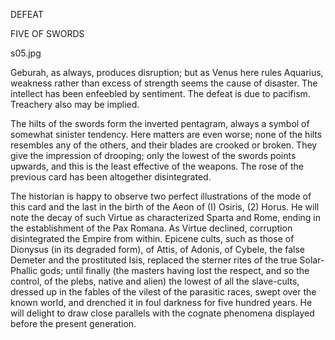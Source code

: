 DEFEAT

FIVE OF SWORDS

s05.jpg

Geburah, as always, produces disruption; but as Venus here rules Aquarius, weakness rather than excess of strength seems the cause of disaster. The intellect has been enfeebled by sentiment. The defeat is due to pacifism. Treachery also may be implied.

The hilts of the swords form the inverted pentagram, always a symbol of somewhat sinister tendency. Here matters are even worse; none of the hilts resembles any of the others, and their blades are crooked or broken. They give the impression of drooping; only the lowest of the swords points upwards, and this is the least effective of the weapons. The rose of the previous card has been altogether disintegrated.

The historian is happy to observe two perfect illustrations of the mode of this card and the last in the birth of the Aeon of (I) Osiris, (2) Horus. He will note the decay of such Virtue as characterized Sparta and Rome, ending in the establishment of the Pax Romana. As Virtue declined, corruption disintegrated the Empire from within. Epicene cults, such as those of Dionysus (in its degraded form), of Attis, of Adonis, of Cybele, the false Demeter and the prostituted Isis, replaced the sterner rites of the true Solar- Phallic gods; until finally (the masters having lost the respect, and so the control, of the plebs, native and alien) the lowest of all the slave-cults, dressed up in the fables of the vilest of the parasitic races, swept over the known world, and drenched it in foul darkness for five hundred years. He will delight to draw close parallels with the cognate phenomena displayed before the present generation.
